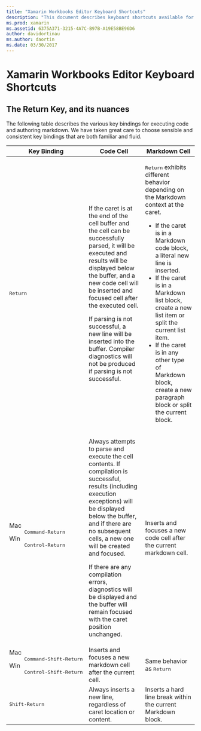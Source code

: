 ```yaml
---
title: "Xamarin Workbooks Editor Keyboard Shortcuts"
description: "This document describes keyboard shortcuts available for use in the Xamarin Workbooks editor. In particular, it looks at various ways the Return key is used."
ms.prod: xamarin
ms.assetid: 6375A371-3215-4A7C-B97B-A19E58BE96D6
author: davidortinau
ms.author: daortin
ms.date: 03/30/2017
---
```


# Xamarin Workbooks Editor Keyboard Shortcuts

## The Return Key, and its nuances

The following table describes the various key bindings for executing code
and authoring markdown. We have taken great care to choose sensible and
consistent key bindings that are both familiar and fluid.

|Key Binding|Code Cell|Markdown Cell|
|--- |--- |--- |
|<kbd>Return</kbd>|<p>If the caret is at the end of the cell buffer and the cell can be successfully parsed, it will be executed and results will be displayed below the buffer, and a new code cell will be inserted and focused cell after the executed cell.</p><p>If parsing is not successful, a new line will be inserted into the buffer. Compiler diagnostics will not be produced if parsing is not successful.</p>|<p><kbd>Return</kbd> exhibits different behavior depending on the Markdown context at the caret.</p><ul><li>If the caret is in a Markdown code block, a literal new line is inserted.</li><li>If the caret is in a Markdown list block, create a new list item or split the current list item.</li><li>If the caret is in any other type of Markdown block, create a new paragraph block or split the current block.</li></ul>|
|<dl><dt>Mac</dt><dd><kbd>Command‑Return</kbd></dd><dt>Win</dt><dd><kbd>Control‑Return</kbd></dd></dl>|<p>Always attempts to parse and execute the cell contents. If compilation is successful, results (including execution exceptions) will be displayed below the buffer, and if there are no subsequent cells, a new one will be created and focused.</p><p>If there are any compilation errors, diagnostics will be displayed and the buffer will remain focused with the caret position unchanged.</p>|Inserts and focuses a new code cell after the current markdown cell.|
|<dl><dt>Mac</dt><dd><kbd>Command‑Shift‑Return</kbd><dd><dt>Win</dt><dd><kbd>Control‑Shift‑Return</kbd></dd></dl>|Inserts and focuses a new markdown cell after the current cell.|Same behavior as <kbd>Return</kbd>|
|<kbd>Shift‑Return</kbd>|Always inserts a new line, regardless of caret location or content.|Inserts a hard line break within the current Markdown block.|
